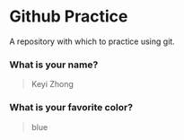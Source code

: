 # Github Practice

A repository with which to practice using git.

### What is your name?

> Keyi Zhong	


### What is your favorite color?

> blue